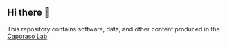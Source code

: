 ## Hi there 👋

This repository contains software, data, and other content produced in the [Caporaso Lab](https://cap-lab.bio). 
